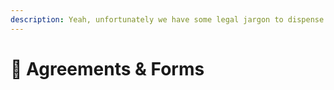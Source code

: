 ```yaml
---
description: Yeah, unfortunately we have some legal jargon to dispense...
---
```


# 📄 Agreements & Forms

